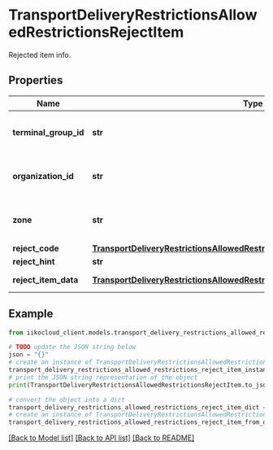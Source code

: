 # TransportDeliveryRestrictionsAllowedRestrictionsRejectItem

Rejected item info.

## Properties

Name | Type | Description | Notes
------------ | ------------- | ------------- | -------------
**terminal_group_id** | **str** | Terminal group ID.                Can be obtained by &#x60;/api/1/terminal_groups&#x60; operation. | 
**organization_id** | **str** | Organization ID.                Can be obtained by &#x60;/api/1/organizations&#x60; operation. | 
**zone** | **str** | Delivery zone name which this TerminalGroupId belongs to. | [optional] 
**reject_code** | [**TransportDeliveryRestrictionsAllowedRestrictionsDeliveryRestrictionRejectCode**](TransportDeliveryRestrictionsAllowedRestrictionsDeliveryRestrictionRejectCode.md) | Reject cause code. | 
**reject_hint** | **str** | Reject hint. | 
**reject_item_data** | [**TransportDeliveryRestrictionsAllowedRestrictionsRejectItemData**](TransportDeliveryRestrictionsAllowedRestrictionsRejectItemData.md) | Reject additional information. | [optional] 

## Example

```python
from iikocloud_client.models.transport_delivery_restrictions_allowed_restrictions_reject_item import TransportDeliveryRestrictionsAllowedRestrictionsRejectItem

# TODO update the JSON string below
json = "{}"
# create an instance of TransportDeliveryRestrictionsAllowedRestrictionsRejectItem from a JSON string
transport_delivery_restrictions_allowed_restrictions_reject_item_instance = TransportDeliveryRestrictionsAllowedRestrictionsRejectItem.from_json(json)
# print the JSON string representation of the object
print(TransportDeliveryRestrictionsAllowedRestrictionsRejectItem.to_json())

# convert the object into a dict
transport_delivery_restrictions_allowed_restrictions_reject_item_dict = transport_delivery_restrictions_allowed_restrictions_reject_item_instance.to_dict()
# create an instance of TransportDeliveryRestrictionsAllowedRestrictionsRejectItem from a dict
transport_delivery_restrictions_allowed_restrictions_reject_item_from_dict = TransportDeliveryRestrictionsAllowedRestrictionsRejectItem.from_dict(transport_delivery_restrictions_allowed_restrictions_reject_item_dict)
```
[[Back to Model list]](../README.md#documentation-for-models) [[Back to API list]](../README.md#documentation-for-api-endpoints) [[Back to README]](../README.md)


